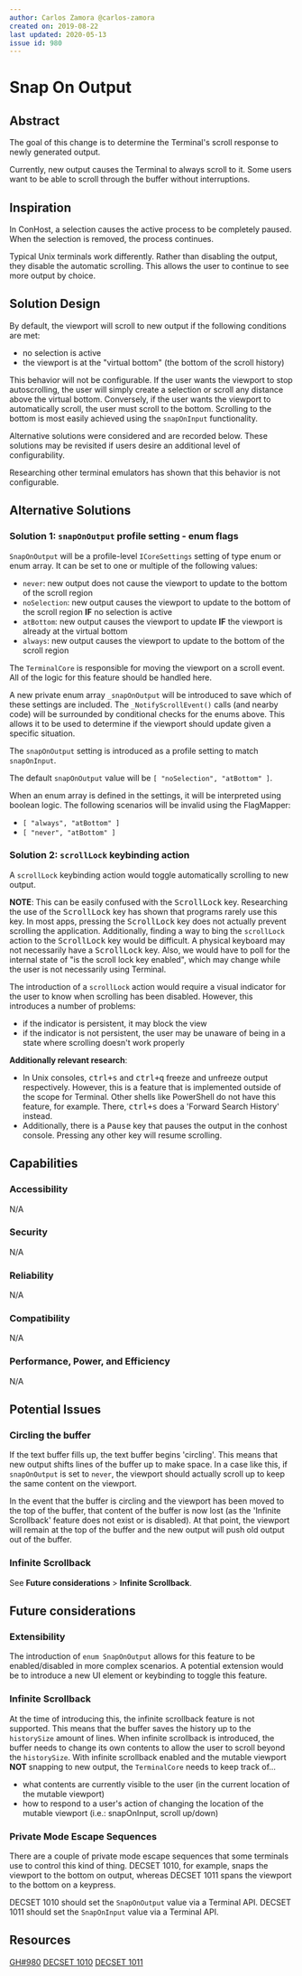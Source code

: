 ```yaml
---
author: Carlos Zamora @carlos-zamora
created on: 2019-08-22
last updated: 2020-05-13
issue id: 980
---
```


# Snap On Output

## Abstract

The goal of this change is to determine the Terminal's scroll response to newly generated output.

Currently, new output causes the Terminal to always scroll to it. Some users want to be able to scroll through the buffer without interruptions.

## Inspiration

In ConHost, a selection causes the active process to be completely paused. When the selection is removed, the process continues.

Typical Unix terminals work differently. Rather than disabling the output, they disable the automatic scrolling. This allows the user to continue to see more output by choice.

## Solution Design

By default, the viewport will scroll to new output if the following conditions are met:
- no selection is active
- the viewport is at the "virtual bottom" (the bottom of the scroll history)

This behavior will not be configurable. If the user wants the viewport to stop autoscrolling, the user will simply create a selection or scroll any distance above the virtual bottom. Conversely, if the user wants the viewport to automatically scroll, the user must scroll to the bottom. Scrolling to the bottom is most easily achieved using the `snapOnInput` functionality.

Alternative solutions were considered and are recorded below. These solutions may be revisited if users desire an additional level of configurability.

Researching other terminal emulators has shown that this behavior is not configurable.

## Alternative Solutions

### Solution 1: `snapOnOutput` profile setting - enum flags
`SnapOnOutput` will be a profile-level `ICoreSettings` setting of type enum or enum array. It can be set to one or multiple of the following values:
- `never`: new output does not cause the viewport to update to the bottom of the scroll region
- `noSelection`: new output causes the viewport to update to the bottom of the scroll region **IF** no selection is active
- `atBottom`: new output causes the viewport to update **IF** the viewport is already at the virtual bottom
- `always`: new output causes the viewport to update to the bottom of the scroll region

The `TerminalCore` is responsible for moving the viewport on a scroll event. All of the logic for this feature should be handled here.

A new private enum array `_snapOnOutput` will be introduced to save which of these settings are included. The `_NotifyScrollEvent()` calls (and nearby code) will be surrounded by conditional checks for the enums above. This allows it to be used to determine if the viewport should update given a specific situation.

The `snapOnOutput` setting is introduced as a profile setting to match `snapOnInput`.

The default `snapOnOutput` value will be `[ "noSelection", "atBottom" ]`.

When an enum array is defined in the settings, it will be interpreted using boolean logic. The following scenarios will be invalid using the FlagMapper:
- `[ "always", "atBottom" ]`
- `[ "never", "atBottom" ]`

### Solution 2: `scrollLock` keybinding action

A `scrollLock` keybinding action would toggle automatically scrolling to new output.

**NOTE**: This can be easily confused with the <kbd>ScrollLock</kbd> key. Researching the use of the <kbd>ScrollLock</kbd> key has shown that programs rarely use this key. In most apps, pressing the <kbd>ScrollLock</kbd> key does not actually prevent scrolling the application. Additionally, finding a way to bing the `scrollLock` action to the <kbd>ScrollLock</kbd> key would be difficult. A physical keyboard may not necessarily have a <kbd>ScrollLock</kbd> key. Also, we would have to poll for the internal state of "is the scroll lock key enabled", which may change while the user is not necessarily using Terminal.

The introduction of a `scrollLock` action would require a visual indicator for the user to know when scrolling has been disabled. However, this introduces a number of problems:
- if the indicator is persistent, it may block the view
- if the indicator is not persistent, the user may be unaware of being in a state where scrolling doesn't work properly

**Additionally relevant research**:
- In Unix consoles, <kbd>ctrl+s</kbd> and <kbd>ctrl+q</kbd> freeze and unfreeze output respectively. However, this is a feature that is implemented outside of the scope for Terminal. Other shells like PowerShell do not have this feature, for example. There, <kbd>ctrl+s</kbd> does a 'Forward Search History' instead.
- Additionally, there is a <kbd>Pause</kbd> key that pauses the output in the conhost console. Pressing any other key will resume scrolling.


## Capabilities

### Accessibility

N/A

### Security

N/A

### Reliability

N/A

### Compatibility

N/A

### Performance, Power, and Efficiency

N/A

## Potential Issues

### Circling the buffer
If the text buffer fills up, the text buffer begins 'circling'. This means that new output shifts lines of the buffer up to make space. In a case like this, if `snapOnOutput` is set to `never`, the viewport should actually scroll up to keep the same content on the viewport.

In the event that the buffer is circling and the viewport has been moved to the top of the buffer, that content of the buffer is now lost (as the 'Infinite Scrollback' feature does not exist or is disabled). At that point, the viewport will remain at the top of the buffer and the new output will push old output out of the buffer.

### Infinite Scrollback
See **Future considerations** > **Infinite Scrollback**.

## Future considerations

### Extensibility
The introduction of `enum SnapOnOutput` allows for this feature to be enabled/disabled in more complex scenarios. A potential extension would be to introduce a new UI element or keybinding to toggle this feature.

### Infinite Scrollback
At the time of introducing this, the infinite scrollback feature is not supported. This means that the buffer saves the history up to the `historySize` amount of lines. When infinite scrollback is introduced, the buffer needs to change its own contents to allow the user to scroll beyond the `historySize`. With infinite scrollback enabled and the mutable viewport **NOT** snapping to new output, the `TerminalCore` needs to keep track of...
- what contents are currently visible to the user (in the current location of the mutable viewport)
- how to respond to a user's action of changing the location of the mutable viewport (i.e.: snapOnInput, scroll up/down)

### Private Mode Escape Sequences
There are a couple of private mode escape sequences that some terminals use to control this kind of thing. DECSET 1010, for example, snaps the viewport to the bottom on output, whereas DECSET 1011 spans the viewport to the bottom on a keypress.

DECSET 1010 should set the `SnapOnOutput` value via a Terminal API.
DECSET 1011 should set the `SnapOnInput` value via a Terminal API.

## Resources

[GH#980](https://github.com/microsoft/terminal/issues/980)
[DECSET 1010](https://invisible-island.net/xterm/ctlseqs/ctlseqs.html#h4-Functions-using-CSI-_-ordered-by-the-final-character-lparen-s-rparen:CSI-?-Pm-h:Ps-=-1-0-1-0.1F79)
[DECSET 1011](https://invisible-island.net/xterm/ctlseqs/ctlseqs.html#h4-Functions-using-CSI-_-ordered-by-the-final-character-lparen-s-rparen:CSI-?-Pm-h:Ps-=-1-0-1-1.1F7A)
